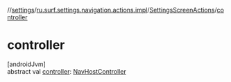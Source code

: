 //[settings](../../../index.md)/[ru.surf.settings.navigation.actions.impl](../index.md)/[SettingsScreenActions](index.md)/[controller](controller.md)

# controller

[androidJvm]\
abstract val [controller](controller.md): [NavHostController](https://developer.android.com/reference/kotlin/androidx/navigation/NavHostController.html)
